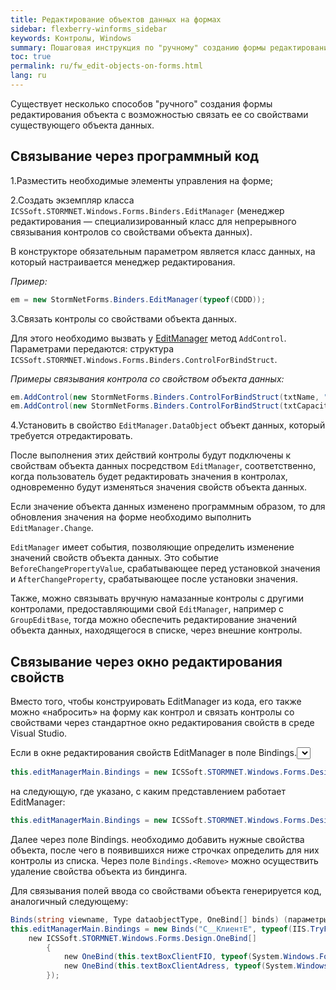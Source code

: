 ```yaml
---
title: Редактирование объектов данных на формах
sidebar: flexberry-winforms_sidebar
keywords: Контролы, Windows
summary: Пошаговая инструкция по "ручному" созданию формы редактирования объекта и связыванию на ней контролов со свойствами объекта данных
toc: true
permalink: ru/fw_edit-objects-on-forms.html
lang: ru
---
```


Существует несколько способов "ручного" создания формы редактирования объекта с возможностью связать ее со свойствами существующего объекта данных.

## Связывание через программный код

1.Разместить необходимые элементы управления на форме;

2.Создать экземпляр класса `ICSSoft.STORMNET.Windows.Forms.Binders.EditManager` (менеджер редактирования — специализированный класс для непрерывного связывания контролов со свойствами объекта данных).

В конструкторе обязательным параметром является класс данных, на который настраивается менеджер редактирования.

_Пример:_

```csharp
em = new StormNetForms.Binders.EditManager(typeof(CDDD));
```

3.Связать контролы со свойствами объекта данных.

Для этого необходимо вызвать у [EditManager](fw_editmanager.html) метод `AddControl`. Параметрами передаются: структура `ICSSoft.STORMNET.Windows.Forms.Binders.ControlForBindStruct`.

_Примеры связывания контрола со свойством объекта данных:_

```csharp
em.AddControl(new StormNetForms.Binders.ControlForBindStruct(txtName, "Text"), "Наименование");
em.AddControl(new StormNetForms.Binders.ControlForBindStruct(txtCapacity, "Text"), "Объем");
```

4.Установить в свойство `EditManager.DataObject` объект данных, который требуется отредактировать.

После выполнения этих действий контролы будут подключены к свойствам объекта данных посредством `EditManager`, соответственно, когда пользователь будет редактировать значения в контролах, одновременно будут изменяться значения свойств объекта данных.

Если значение объекта данных изменено программным образом, то для обновления значения на форме необходимо выполнить `EditManager.Change`.

`EditManager` имеет события, позволяющие определить изменение значений свойств объекта данных. Это событие `BeforeChangePropertyValue`, срабатывающее перед установкой значения и `AfterChangeProperty`, срабатывающее после установки значения.

Также, можно связывать вручную намазанные контролы с другими контролами, предоставляющими свой `EditManager`, например с `GroupEditBase`, тогда можно обеспечить редактирование значений объекта данных, находящегося в списке, через внешние контролы.

## Связывание через окно редактирования свойств

Вместо того, чтобы конструировать EditManager из кода, его также можно «набросить» на форму как контрол и связать контролы со свойствами через стандартное окно редактирования свойств в среде Visual Studio.

Если в окне редактирования свойств EditManager в поле Bindings.<select view> по какой-то причине ничего нельзя выбрать, то в коде зависимой формы можно исправить строку:

```csharp
this.editManagerMain.Bindings = new ICSSoft.STORMNET.Windows.Forms.Design.Binds("", null, null);
```

на следующую, где указано, с каким представлением работает EditManager:

 ```csharp
this.editManagerMain.Bindings = new ICSSoft.STORMNET.Windows.Forms.Design.Binds("C__КлиентE", typeof(IIS.TryFilter.Клиент), null);
```

Далее через поле Bindings.<Add> необходимо добавить нужные свойства объекта, после чего в появившихся ниже строчках определить для них контролы из списка. Через поле `Bindings.<Remove>` можно осуществить удаление свойства объекта из биндинга.

Для связывания полей ввода со свойствами объекта генерируется код, аналогичный следующему:

```csharp
Binds(string viewname, Type dataobjectType, OneBind[] binds) (параметры для создания объектов класса OneBind аналогичны параметрам структуры ControlForBindStruct).
this.editManagerMain.Bindings = new Binds("C__КлиентE", typeof(IIS.TryFilter.Клиент),
    new ICSSoft.STORMNET.Windows.Forms.Design.OneBind[]
        {
            new OneBind(this.textBoxClientFIO, typeof(System.Windows.Forms.TextBox), "Text", null, "ФИО"),
            new OneBind(this.textBoxClientAdress, typeof(System.Windows.Forms.TextBox), "Text", null, "Прописка")
        });
```